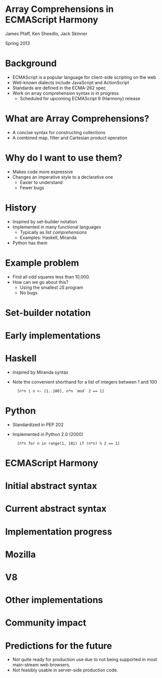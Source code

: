 # Array Comprehensions in ECMAScript Harmony

James Pfaff, Ken Sheedlo, Jack Skinner

Spring 2013

# Background

- ECMAScript is a popular language for client-side scripting on the web
- Well-known dialects include JavaScript and ActionScript
- Standards are defined in the ECMA-262 spec
- Work on array comprehension syntax is in progress
    - Scheduled for upcoming ECMAScript 6 (Harmony) release

# What are Array Comprehensions?

- A concise syntax for constructing collections
- A combined map, filter and Cartesian product operation

# Why do I want to use them?

- Makes code more expressive
- Changes an imperative style to a declarative one
    - Easier to understand
    - Fewer bugs

# History

- Inspired by set-builder notation
- Implemented in many functional languages
    - Typically as *list comprehensions*
    - Examples: Haskell, Miranda
- Python has them

# Example problem

- Find all odd squares less than 10,000. 
- How can we go about this?
    - Using the smallest JS program
    - No bugs

# Set-builder notation

# Early implementations

# Haskell

- Inspired by Miranda syntax
- Note the convenient shorthand for a list of integers between 1 and 100

        [n*n | n <- [1..100], n*n `mod` 2 == 1]

# Python

- Standardized in PEP 202
- Implemented in Python 2.0 (2000)

        [n*n for n in range(1, 101) if (n*n) % 2 == 1]

# ECMAScript Harmony

# Initial abstract syntax

# Current abstract syntax

# Implementation progress

# Mozilla

# V8

# Other implementations

# Community impact

# Predictions for the future

- Not quite ready for production use due to not being supported in most main-stream web browsers. 
- Not feasibly usable in server-side production code.
